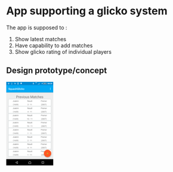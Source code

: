 # App supporting a glicko system

The app is supposed to :

1. Show latest matches
2. Have capability to add matches
3. Show glicko rating of individual players


## Design prototype/concept

<img src="/images/design_concept_latest_matches.png" height="25%" width="25%" />

